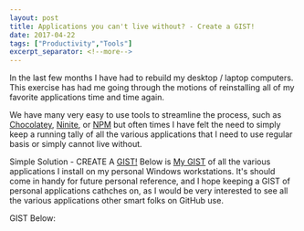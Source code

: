 ```yaml
---
layout: post
title: Applications you can't live without? - Create a GIST!
date: 2017-04-22
tags: ["Productivity","Tools"]
excerpt_separator: <!--more-->
---
```


In the last few months I have had to rebuild my desktop / laptop computers. This exercise has had me going through the motions of reinstalling all of my favorite applications time and time again.

We have many very easy to use tools to streamline the process, such as [Chocolatey](https://chocolatey.org), [Ninite](https://ninite.com), or [NPM](https://www.npmjs.com/) but often times I have felt the need to simply keep a running tally of all the various applications that I need to use regular basis or simply cannot live without.

Simple Solution - CREATE A [GIST!](https://gist.github.com/) Below is [My GIST](https://gist.github.com/leeberg/90b74042bec27c8c65a46fd7ae2e1161) of all the various applications I install on my personal Windows workstations. It's should come in handy for future personal reference, and I hope keeping a GIST of personal applications cathches on, as I would be very interested to see all the various applications other smart folks on GitHub use.

GIST Below:
<!--more-->

<script src="https://gist.github.com/leeberg/90b74042bec27c8c65a46fd7ae2e1161.js"></script>

